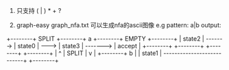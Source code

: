 1. 只支持 ( | ) * + ?

2. graph-easy graph_nfa.txt 可以生成nfa的ascii图像
	e.g	pattern: a|b
		output: 		

+--------+  SPLIT   +--------+  a   +--------+  EMPTY   +--------+
| state2 | -------> | state0 | ---> | state3 | -------> | accept |
+--------+          +--------+      +--------+          +--------+
  |                                   ^
  | SPLIT                             |
  v                                   |
+--------+  b                         |
| state1 | ---------------------------+
+--------+
